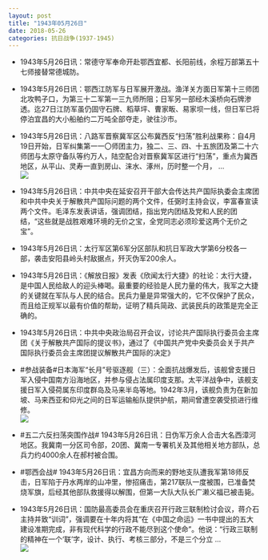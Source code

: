 ```yaml
---
layout: post
title: "1943年05月26日"
date: 2018-05-26
categories: 抗日战争(1937-1945)
---
```


<meta name="referrer" content="no-referrer" />

- 1943年5月26日讯：常德守军奉命开赴鄂西宜都、长阳前线，余程万部第五十七师接替常德城防。 

- 1943年5月26日讯：鄂西江防军与日军展开激战。渔洋关方面日军第十三师团北攻鸭子口，为第三十二军第一三九师所阻；日军另一部经木溪桥向石牌渗透。迄27日江防军虽仍固守石牌、稻草坪、曹家畈、易家坝一线，但日军已将停泊宜昌的大小船舶约二万吨全部夺走，驶往沙市。 

- 1943年5月26日讯：八路军晋察冀军区公布冀西反“扫荡”胜利战果称：自4月19日开始，日军纠集第一一〇师团主力，独二、三、四、十五旅团及第二十六师团与太原守备队等约万人，陆空配合对晋察冀军区进行“扫荡”，重点为冀西地区，从平山、灵寿一直到房山、涞水、涿州，历时整一个月， ... <br/><img src="https://wx1.sinaimg.cn/large/aca367d8ly1froy0rqclpj20c80ayt8u.jpg" />

- 1943年5月26日讯：中共中央在延安召开干部大会传达共产国际执委会主席团和中共中央关于解散共产国际问题的两个文件，任弼时主持会议，李富春宣读两个文件。毛泽东发表讲话，强调团结，指出党内团结及党和人民的团结，“这些就是战胜艰难环境的无价之宝，全党同志必须珍爱这两个无价之宝”。 

- 1943年5月26日讯：太行军区第6军分区部队和抗日军政大学第6分校各一部，袭击安阳县岭头村敌据点，歼灭伪军200余人。 

- 1943年5月26日讯：《解放日报》发表《欣闻太行大捷》的社论：太行大捷，是中国人民给敌人的迎头棒喝。最重要的经验是人民力量的伟大，我军之大捷的关键就在军队与人民的结合。民兵力量是异常强大的，它不仅保护了民众，而且给正规军以最有价值的帮助，证明了精兵简政、武装民兵的政策是完全正确的。 

- 1943年5月26日讯：中共中央政治局召开会议，讨论共产国际执行委员会主席团《关于解散共产国际的提议书》，通过了《中国共产党中央委员会关于共产国际执行委员会主席团提议解散共产国际的决定》 

- #参战装备#日本海军“长月”号驱逐舰（三）：全面抗战爆发后，该舰曾支援日军入侵中国南方沿海地区，并参与侵占法属印度支那。太平洋战争中，该舰支援日军入侵荷属东印度群岛及马来半岛等地。1942年3月，该舰负责为在新加坡、马来西亚和仰光之间的日军运输船队提供护航，期间曾遭空袭受损进行维修。 <br/><img src="https://wx3.sinaimg.cn/large/aca367d8ly1froigpj1cwj20dw0gi0vq.jpg" />

- #五二六反扫荡突围作战# 1943年5月26日讯：日伪军万余人合击大名西漳河地区。我冀南一分区司令部，20团、冀南一专署机关及其他相关地方部队，总兵力约4000余人在郝村被合围。 

- #鄂西会战# 1943年5月26日讯：宜昌方向而来的野地支队遭我军第18师反击，日军陷于丹水两岸的山冲里，惨招痛击，第217联队一度被围，已准备焚烧军旗，后经其他部队救援得以解围，但第一大队大队长广濑义福已被击毙。 

- 1943年5月26日讯：国防最高委员会在重庆召开行政三联制检讨会议，蒋介石主持并致“训词”，强调要在十年内将其“在《中国之命运》一书中提出的五大建设准期完成，非有现代科学的行政不能尽到这个使命”。他说：“行政三联制的精神在一个‘联’字，设计、执行、考核三部分，不是三个分立 ... <br/><img src="https://wx4.sinaimg.cn/large/aca367d8ly1frod8gvv0xj20c809zjrg.jpg" />

